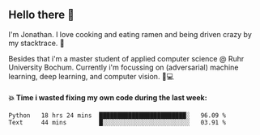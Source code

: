 ## Hello there 👋

I'm Jonathan. I love cooking and eating ramen and being driven crazy by my stacktrace. 🍜

Besides that i'm a master student of applied computer science @ Ruhr University Bochum. 
Currently i'm focussing on (adversarial) machine learning, deep learning, and computer vision. 🔬💻

#### 💥 Time i wasted fixing my own code during the last week:

<!--START_SECTION:waka-->

```text
Python   18 hrs 24 mins  ████████████████████████░   96.09 %
Text     44 mins         █░░░░░░░░░░░░░░░░░░░░░░░░   03.91 %
```

<!--END_SECTION:waka-->
